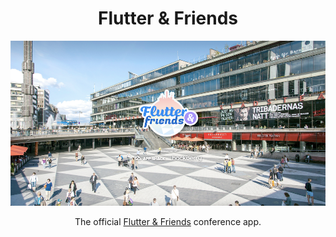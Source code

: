 <h1 align="center">Flutter & Friends</h1>

![hero](./art/hero.png)

<p align="center">The official <a href="https://www.flutterfriends.dev/">Flutter & Friends</a> conference app.</p>
